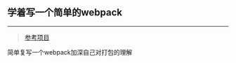 ## 学着写一个简单的webpack
---
> [参考项目](https://github.com/ronami/minipack/blob/master/src/minipack.js)

简单复写一个webpack加深自己对打包的理解
